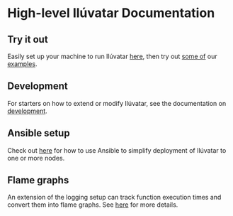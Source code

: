 # High-level Ilúvatar Documentation

## Try it out

Easily set up your machine to run Ilúvatar [here](./SETUP.md), then try out [some of](./FUNCTIONS.md) our [examples](./LOAD.md).

## Development

For starters on how to extend or modify Ilúvatar, see the documentation on [development](./DEV.md).

## Ansible setup

Check out [here](./ANSIBLE.md) for how to use Ansible to simplify deployment of Ilúvatar to one or more nodes.

## Flame graphs

An extension of the logging setup can track function execution times and convert them into flame graphs.
See [here](./FLAME.md) for more details.
